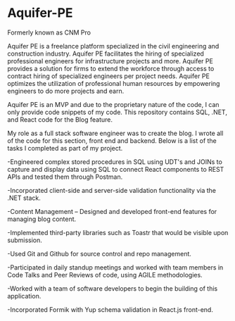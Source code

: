 # Aquifer-PE
Formerly known as CNM Pro

Aquifer PE is a freelance platform specialized in the civil engineering and construction industry. Aquifer PE facilitates the hiring of specialized professional engineers for infrastructure projects and more. Aquifer PE provides a solution for firms to extend the workforce through access to contract hiring of specialized engineers per project needs. Aquifer PE optimizes the utilization of professional human resources by empowering engineers to do more projects and earn.

Aquifer PE is an MVP and due to the proprietary nature of the code, I can only provide code snippets of my code. This repository contains SQL, .NET, and React code for the Blog feature.


My role as a full stack software engineer was to create the blog. I wrote all of the code for this section, front end and backend. Below is a list of the tasks I completed as part of my project.

-Engineered complex stored procedures in SQL using UDT's and JOINs to capture and display data using SQL to connect React components to REST APIs and tested them through Postman.

-Incorporated client-side and server-side validation functionality via the .NET stack.

-Content Management – Designed and developed front-end features for managing blog content. 

-Implemented third-party libraries such as Toastr that would be visible upon submission. 

-Used Git and Github for source control and repo management. 

-Participated in daily standup meetings and worked with team members in Code Talks and Peer Reviews of code, using AGILE methodologies. 

-Worked with a team of software developers to begin the building of this application.

-Incorporated Formik with Yup schema validation in React.js front-end.
